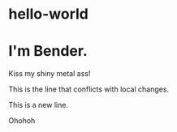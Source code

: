 # hello-world
# I'm Bender.

Kiss my shiny metal ass!

This is the line that conflicts with local changes.

This is a new line.

Ohohoh
